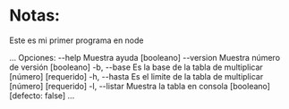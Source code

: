 # Notas:
Este es mi primer programa en node

...
Opciones:
      --help     Muestra ayuda                                        [booleano]
      --version  Muestra número de versión                            [booleano]
  -b, --base     Es la base de la tabla de multiplicar      [número] [requerido]
  -h, --hasta    Es el limite de la tabla de multiplicar    [número] [requerido]
  -l, --listar   Muestra la tabla en consola         [booleano] [defecto: false]
...